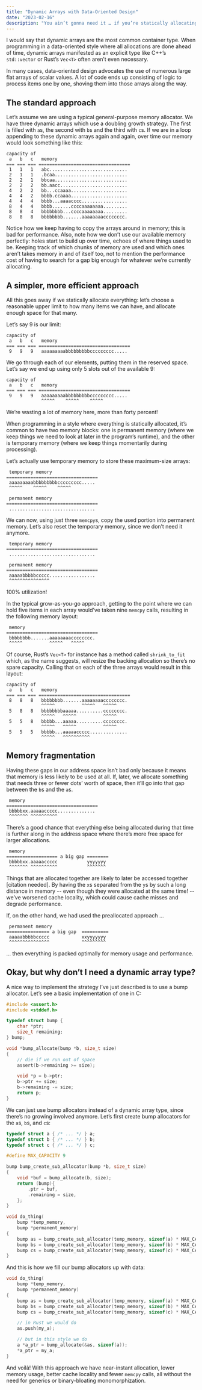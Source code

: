 ```yaml
---
title: "Dynamic Arrays with Data-Oriented Design"
date: "2023-02-16"
description: "You ain’t gonna need it … if you’re statically allocating everything, that is"
---
```


I would say that dynamic arrays are
the most common container type.
When programming in a data-oriented style
where all allocations are done ahead of time,
dynamic arrays manifested as an explicit type
like C++’s `std::vector` or Rust’s `Vec<T>`
often aren’t even necessary.

In many cases,
data-oriented design advocates the use of
numerous large flat arrays of scalar values.
A lot of code ends up consisting of
logic to process items one by one,
shoving them into those arrays
along the way.

## The standard approach

Let’s assume we are using
a typical general-purpose memory allocator.
We have three dynamic arrays
which use a doubling growth strategy.
The first is filled with `a`s,
the second with `b`s
and the third with `c`s.
If we are in a loop
appending to these dynamic arrays
again and again,
over time our memory would look
something like this:

```
capacity of
 a   b   c   memory
=== === === ==================================
 1   1   1   abc.............................
 2   1   1   .bcaa...........................
 2   2   1   bbcaa...........................
 2   2   2   bb.aacc.........................
 4   2   2   bb...ccaaaa.....................
 4   4   2   bbbb.ccaaaa.....................
 4   4   4   bbbb...aaaacccc.................
 8   4   4   bbbb.......ccccaaaaaaaa.........
 8   8   4   bbbbbbbb...ccccaaaaaaaa.........
 8   8   8   bbbbbbbb.......aaaaaaaacccccccc.
```

Notice how we keep having to
copy the arrays around in memory;
this is bad for performance.
Also, note how we don’t use
our available memory perfectly:
holes start to build up over time,
echoes of where things used to be.
Keeping track of which chunks of memory
are used and which ones aren’t
takes memory in and of itself too,
not to mention the performance cost
of having to search for
a gap big enough for
whatever we’re currently allocating.

## A simpler, more efficient approach

All this goes away if we statically allocate everything:
let’s choose a reasonable upper limit
to how many items we can have,
and allocate enough space for that many.

Let’s say 9 is our limit:

```
capacity of
 a   b   c   memory
=== === === ==================================
 9   9   9   aaaaaaaaabbbbbbbbbccccccccc.....
```

We go through each of our elements,
putting them in the reserved space.
Let’s say we end up using only 5 slots
out of the available 9:

```
capacity of
 a   b   c   memory
=== === === ==================================
 9   9   9   aaaaaaaaabbbbbbbbbccccccccc.....
             ^^^^^    ^^^^^    ^^^^^
```

We’re wasting a lot of memory here,
more than forty percent!

When programming in a style
where everything is statically allocated,
it’s common to have two memory blocks:
one is permanent memory
(where we keep things we need to look at
later in the program’s runtime),
and the other is temporary memory
(where we keep things momentarily
during processing).

Let’s actually use temporary memory
to store these maximum-size arrays:

```
 temporary memory
==================================
 aaaaaaaaabbbbbbbbbccccccccc.....
 ^^^^^    ^^^^^    ^^^^^

 permanent memory
==================================
 ................................
```

We can now,
using just three `memcpy`s,
copy the used portion into permanent memory.
Let’s also reset the temporary memory,
since we don’t need it anymore.

```
 temporary memory
==================================
 ................................

 permanent memory
==================================
 aaaaabbbbbccccc.................
 ^^^^^^^^^^^^^^^
```

100% utilization!

In the typical grow-as-you-go approach,
getting to the point where we can hold
five items in each array
would’ve taken nine `memcpy` calls,
resulting in the following memory layout:

```
 memory
==================================
 bbbbbbbb.......aaaaaaaacccccccc.
 ^^^^^          ^^^^^   ^^^^^
```

Of course, Rust’s `Vec<T>` for instance
has a method called `shrink_to_fit`
which, as the name suggests,
will resize the backing allocation
so there’s no spare capacity.
Calling that on each of the three arrays
would result in this layout:

```
capacity of
 a   b   c   memory
=== === === ==================================
 8   8   8   bbbbbbbb.......aaaaaaaacccccccc.
             ^^^^^          ^^^^^   ^^^^^
 5   8   8   bbbbbbbbaaaaa..........cccccccc.
             ^^^^^   ^^^^^          ^^^^^
 5   5   8   bbbbb...aaaaa..........cccccccc.
             ^^^^^   ^^^^^          ^^^^^
 5   5   5   bbbbb...aaaaaccccc..............
             ^^^^^   ^^^^^^^^^^
```

## Memory fragmentation

Having these gaps in our address space
isn’t bad only because it means
that memory is less likely to be used at all.
If, later, we allocate something that needs
three or fewer dots’ worth of space,
then it’ll go into that gap
between the `b`s and the `a`s.

```
 memory
==================================
 bbbbbxx.aaaaaccccc..............
 ^^^^^^^ ^^^^^^^^^^
```

There’s a good chance that
everything else being allocated during that time
is further along in the address space
where there’s more free space
for larger allocations.

```
 memory
=================== a big gap ========
 bbbbbxx.aaaaaccccc           yyyyyyy
 ^^^^^^^ ^^^^^^^^^^           ^^^^^^^
```

Things that are allocated together
are likely to later be accessed together
[citation needed].
By having the `x`s separated from the `y`s
by such a long distance in memory
-- even though they were allocated at the same time! --
we’ve worsened cache locality,
which could cause cache misses
and degrade performance.

If, on the other hand,
we had used the preallocated approach ...

```
 permanent memory
================ a big gap  ==========
 aaaaabbbbbccccc            xxyyyyyyy
 ^^^^^^^^^^^^^^^            ^^^^^^^^^
```

... then everything is packed optimally
for memory usage and performance.

## Okay, but why don’t I need a dynamic array type?

A nice way to implement
the strategy I’ve just described
is to use a bump allocator.
Let’s see a basic implementation of one in C:

```c
#include <assert.h>
#include <stddef.h>

typedef struct bump {
	char *ptr;
	size_t remaining;
} bump;

void *bump_allocate(bump *b, size_t size)
{
	// die if we run out of space
	assert(b->remaining >= size);

	void *p = b->ptr;
	b->ptr += size;
	b->remaining -= size;
	return p;
}
```

We can just use bump allocators
instead of a dynamic array type,
since there’s no growing involved anymore.
Let’s first create bump allocators
for the `a`s, `b`s, and `c`s:

```c
typedef struct a { /* ... */ } a;
typedef struct b { /* ... */ } b;
typedef struct c { /* ... */ } c;

#define MAX_CAPACITY 9

bump bump_create_sub_allocator(bump *b, size_t size)
{
	void *buf = bump_allocate(b, size);
	return (bump){
		.ptr = buf,
		.remaining = size,
	};
}

void do_thing(
	bump *temp_memory,
	bump *permanent_memory)
{
	bump as = bump_create_sub_allocator(temp_memory, sizeof(a) * MAX_CAPACITY);
	bump bs = bump_create_sub_allocator(temp_memory, sizeof(b) * MAX_CAPACITY);
	bump cs = bump_create_sub_allocator(temp_memory, sizeof(c) * MAX_CAPACITY);
}
```

And this is how we fill our bump allocators up with data:

```c
void do_thing(
	bump *temp_memory,
	bump *permanent_memory)
{
	bump as = bump_create_sub_allocator(temp_memory, sizeof(a) * MAX_CAPACITY);
	bump bs = bump_create_sub_allocator(temp_memory, sizeof(b) * MAX_CAPACITY);
	bump cs = bump_create_sub_allocator(temp_memory, sizeof(c) * MAX_CAPACITY);

	// in Rust we would do
	as.push(my_a);

	// but in this style we do
	a *a_ptr = bump_allocate(&as, sizeof(a));
	*a_ptr = my_a;
}
```

And voilà!
With this approach we have
near-instant allocation,
lower memory usage,
better cache locality
and fewer `memcpy` calls,
all without the need for
generics or binary-bloating monomorphization.
